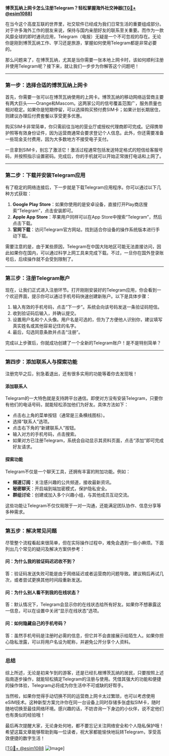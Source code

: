 **博茨瓦纳上网卡怎么注册Telegram？轻松掌握海外社交神器[[TG💪+ @esim1088](https://t.me/s/esim1088)]**

在当今这个高度互联的世界里，社交软件已经成为我们日常生活的重要组成部分。对于许多海外工作的朋友来说，保持与国内亲朋好友的联系至关重要。而作为一款风靡全球的即时通讯应用，Telegram（电报）无疑是一个不可忽视的存在。无论你是刚到博茨瓦纳工作、学习还是旅游，掌握如何使用Telegram都是非常必要的。

那么问题来了，在博茨瓦纳，尤其是当你需要一张本地上网卡时，该如何顺利注册并使用Telegram呢？接下来，就让我们一步步为你解答这个问题吧！

---

### 第一步：选择合适的博茨瓦纳上网卡

首先，你需要一张可以在博茨瓦纳使用的上网卡。博茨瓦纳的移动网络运营商主要有两大巨头——Orange和Mascom。这两家公司的信号覆盖范围广，服务质量也相对稳定。如果你是短期停留，可以选择购买预付费SIM卡；如果计划长期居住，则建议办理后付费套餐以享受更多优惠。

购买SIM卡非常简单，你只需前往当地的营业厅或授权代理商即可完成。记得携带护照等有效身份证件，因为运营商通常会要求登记个人信息。此外，你还需要准备一些现金支付费用，因为大多数地方不接受电子支付。

一旦拿到SIM卡，别忘了激活它！激活过程通常包括发送特定格式的短信给客服号码，并按照指示设置密码。完成后，你的手机就可以开始正常拨打电话和上网了。

---

### 第二步：下载并安装Telegram应用

有了稳定的网络连接后，下一步就是下载Telegram应用程序。你可以通过以下几种方式获取：

1. **Google Play Store**：如果你使用的是安卓设备，直接打开Play商店搜索“Telegram”，点击安装即可。
2. **Apple App Store**：苹果用户同样可以在App Store中搜索“Telegram”，然后点击下载。
3. **官网下载**：访问Telegram官方网站，找到适合你设备的操作系统版本进行手动下载。

需要注意的是，由于某些原因，Telegram在中国大陆地区可能无法直接访问，因此如果你在国内，可以通过科学上网工具来完成下载。不过，一旦你在国外登录账号后，后续操作就不会受到限制了。

---

### 第三步：注册Telegram账户

现在，让我们正式进入注册环节。打开刚刚安装好的Telegram应用，你会看到一个欢迎界面，提示你可以通过手机号码快速创建新账户。以下是具体步骤：

1. 输入有效的手机号码，点击“下一步”。系统会向该号码发送一条验证码短信。
2. 收到验证码后输入，并确认提交。
3. 设置用户名和个人头像。用户名是可选的，但为了方便他人识别你，建议填写真实姓名或其他容易记住的名字。
4. 最后，勾选同意条款并点击“注册”。

完成以上步骤后，你就成功创建了一个全新的Telegram账户！是不是特别简单？

---

### 第四步：添加联系人与探索功能

注册完毕之后，别急着退出，还有很多实用的功能等着你去发现哦！

#### 添加联系人
Telegram的一大特色就是支持跨平台通信。即使对方没有安装Telegram，只要你有他们的电话号码，就能轻松添加他们为好友。具体方法如下：
- 点击右上角的菜单按钮（通常是三条横线图标）。
- 选择“联系人”选项。
- 点击右下角的“新建联系人”按钮。
- 输入对方的手机号码，点击搜索。
- 如果对方已注册Telegram，系统会自动显示其资料页面，点击“添加”即可完成好友请求。

#### 探索功能
Telegram不仅是一个聊天工具，还拥有丰富的附加功能。例如：
- **频道订阅**：关注感兴趣的公共频道，接收最新资讯。
- **秘密聊天**：开启端到端加密模式，保护隐私安全。
- **群组讨论**：创建或加入多个兴趣小组，与其他成员互动交流。

这些功能让Telegram不仅仅局限于一对一沟通，还能满足团队协作、信息分享等多种需求。

---

### 第五步：解决常见问题

尽管整个流程看起来很简单，但在实际操作过程中，难免会遇到一些小麻烦。下面列出几个常见的疑问及解决方案供参考：

#### 问：为什么我的验证码迟迟收不到？
答：验证码发送失败可能是由于网络延迟或者运营商的问题导致。建议稍后再试几次，或者尝试更换其他时间段重新发送。

#### 问：为什么别人看不到我的在线状态？
答：默认情况下，Telegram会显示你的在线状态给所有好友。如果你不想暴露这一信息，可以在设置中关闭“显示在线状态”选项。

#### 问：如何隐藏自己的手机号码？
答：虽然手机号码是注册时必需的信息，但它并不会直接展示给陌生人。如果你担心隐私泄露，可以将用户名设为昵称，并避免公开分享个人资料。

---

### 总结

综上所述，无论是初来乍到的游客，还是已经扎根博茨瓦纳的居民，只要按照上述指南逐步操作，就能轻松搞定Telegram的注册与使用。凭借其强大的功能和便捷的操作体验，Telegram必将成为你生活中不可或缺的好帮手。

当然啦，如果你觉得手动切换不同的运营商上网卡太过繁琐，也可以考虑使用eSIM技术。这种新型方案允许你在同一台设备上同时存储多张虚拟SIM卡，随时随地切换至最佳网络环境。感兴趣的话，不妨咨询一下身边的小伙伴，说不定他们也有类似的经验哦！

最后再次提醒大家，无论身处何地，都不要忘记关注网络安全和个人隐私保护哦！希望这篇文章能够帮助到每一位读者，祝大家都能愉快地玩转Telegram，享受高效便捷的数字生活！

[[TG💪+ @esim1088](https://t.me/s/esim1088) ![Image](https://i.postimg.cc/4NQfJmqS/Snipaste-2025-05-13-00-14-12.png)]